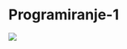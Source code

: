 # Programiranje-1

[<img src="https://discordapp.com/api/guilds/440055845552914433/widget.png" align="center">](https://discord.gg/rsheCEV)
